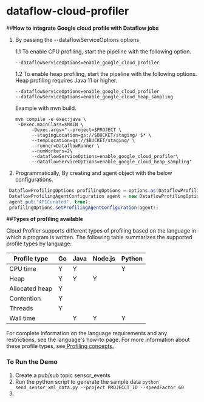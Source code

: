 # dataflow-cloud-profiler

##**How to integrate Google cloud profile with Dataflow jobs**

1. By passing the --dataflowServiceOptions options

    1.1 To enable CPU profiling, start the pipeline with the following option.
    
    ```
    --dataflowServiceOptions=enable_google_cloud_profiler
    ```

   1.2 To enable heap profiling, start the pipeline with the following options. Heap profiling requires Java 11 or higher.
    ```shell
    --dataflowServiceOptions=enable_google_cloud_profiler
    --dataflowServiceOptions=enable_google_cloud_heap_sampling
    
    ```

    Example with mvn build. 
    ```shell
    mvn compile -e exec:java \
     -Dexec.mainClass=$MAIN \
          -Dexec.args="--project=$PROJECT \
          --stagingLocation=gs://$BUCKET/staging/ $* \
          --tempLocation=gs://$BUCKET/staging/ \
          --runner=DataflowRunner \
          --numWorkers=2\
          --dataflowServiceOptions=enable_google_cloud_profiler\
          --dataflowServiceOptions=enable_google_cloud_heap_sampling"
    ```

2. Programmatically, By creating and agent object with the below configurations.
 ```java
  DataflowProfilingOptions profilingOptions = options.as(DataflowProfilingOptions.class);    
  DataflowProfilingAgentConfiguration agent = new DataflowProfilingOptions.DataflowProfilingAgentConfiguration();
  agent.put("APICurated", true);
  profilingOptions.setProfilingAgentConfiguration(agent);
```

##**Types of profiling available**

Cloud Profiler supports different types of profiling based on the language in which a program is written. 
The following table summarizes the supported profile types by language:

Profile type|Go|Java|Node.js|Python
---|---|---|---|---
CPU time |Y|Y| |Y
Heap|Y|Y|Y
Allocated heap|Y			
Contention|Y	
Threads|Y			
Wall time| |Y|Y|Y

For complete information on the language requirements and any restrictions, see the language's how-to page.
For more information about these profile types, see[ Profiling concepts.](https://cloud.google.com/profiler/docs/concepts-profiling)

### To Run the Demo 

1. Create a pub/sub topic sensor_events 
2. Run the python script to generate the sample data ```python send_sensor_xml_data.py --project PROJECCT_ID --speedFactor 60```
3.  